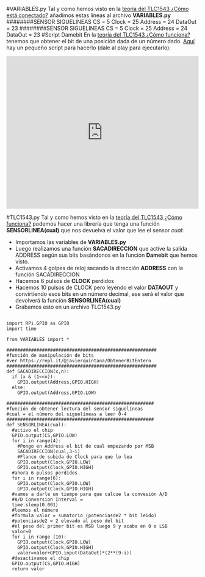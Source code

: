 #VARIABLES.py
Tal y como hemos visto en la [teoría del TLC1543 ¿Cómo está conectado?](/6-modulo-siguelineas/62-tlc1543.md) añadimos estas líneas al archivo **VARIABLES.py**
########SENSOR SIGUELINEAS
CS = 5
Clock = 25
Address = 24
DataOut = 23
########SENSOR SIGUELINEAS
CS = 5
Clock = 25
Address = 24
DataOut = 23
#Script Damebit
En la [teoría del TLC1543 ¿Cómo funciona?](/6-modulo-siguelineas/62-tlc1543.md) tenemos que obtener el bit de una posición dada de un número dado. [Aquí](https://repl.it/@javierquintana/ObtenerBitEntero) hay un pequeño script para hacerlo (dale al play para ejecutarlo):

<iframe height="400px" width="100%" src="https://repl.it/@deleyva/ObtenerBitEntero?lite=true" scrolling="no" frameborder="no" allowtransparency="true" allowfullscreen="true" sandbox="allow-forms allow-pointer-lock allow-popups allow-same-origin allow-scripts allow-modals"></iframe>

#TLC1543.py
Tal y como hemos visto en la [teoría del TLC1543 ¿Cómo funciona?](/6-modulo-siguelineas/62-tlc1543.md) podemos hacer una librería que tenga una función **SENSORLINEA(cual)**
que nos devuelva el valor que lee el sensor _cual_:
* Importamos las variables de **VARIABLES.py**
* Luego realizamos una función **SACADIRECCION** que active la salida ADDRESS según sus bits basándonos en la función **Damebit** que hemos visto.
* Activamos 4 golpes de reloj sacando la dirección **ADDRESS** con la función SACADIRECCION
* Hacemos 6 pulsos de **CLOCK** perdidos
* Hacemos 10 pulsos de CLOCK pero leyendo el valor **DATAOUT** y convirtiendo esos bits en un número decimal, ese será el valor que devolverá la función **SENSORLINEA(cual)**
* Grabamos esto en un archivo TLC1543.py


```cpp+lineNumbers:true

import RPi.GPIO as GPIO
import time

from VARIABLES import *

#######################################################
#función de manipulación de bits
#ver https://repl.it/@javierquintana/ObtenerBitEntero
#######################################################
def SACADIRECCION(x,n):
  if (x & (1<<n)):
    GPIO.output(Address,GPIO.HIGH)
  else:
    GPIO.output(Address,GPIO.LOW)

######################################################
#función de obtener lectura del sensor siguelíneas
#cual = el número del siguelíneas a leer 0-4
######################################################
def SENSORLINEA(cual):
  #activo el chip
  GPIO.output(CS,GPIO.LOW)
  for i in range(4):
    #Pongo en Address el bit de cual empezando por MSB 
    SACADIRECCION(cual,3-i)
    #Flanco de subida de Clock para que lo lea
    GPIO.output(Clock,GPIO.LOW)  
    GPIO.output(Clock,GPIO.HIGH)
  #ahora 6 pulsos perdidos
  for i in range(6):
    GPIO.output(Clock,GPIO.LOW)  
    GPIO.output(Clock,GPIO.HIGH)
  #vamos a darle un tiempo para que calcue la convesión A/D
  #A/D Conversion Interval =
  time.sleep(0.001)
  #leemos el número
  #formula valor = sumatorio (potenciasde2 * bit leido)
  #potenciasde2 = 2 elevado al peso del bit
  #el peso del primer bit es MSB luego 9 y acaba en 0 o LSB
  valor=0
  for i in range (10):
    GPIO.output(Clock,GPIO.LOW)  
    GPIO.output(Clock,GPIO.HIGH)
    valor=valor+GPIO.input(DataOut)*(2**(9-i))
  #desactivamos el chip
  GPIO.output(CS,GPIO.HIGH)
  return valor
  
```


